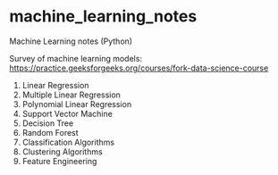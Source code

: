 # machine_learning_notes
Machine Learning notes (Python) 

Survey of machine learning models: https://practice.geeksforgeeks.org/courses/fork-data-science-course 

1. Linear Regression
2. Multiple Linear Regression
3. Polynomial Linear Regression
4. Support Vector Machine
5. Decision Tree
6. Random Forest
7. Classification Algorithms
8. Clustering Algorithms
9. Feature Engineering

